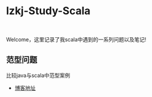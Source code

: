 # lzkj-Study-Scala

<br>

Welcome，这里记录了我scala中遇到的一系列问题以及笔记!

## 范型问题

比较java与scala中范型案例[]()

* [博客地址](https://blog.csdn.net/zhanglh046/article/details/72845897)
